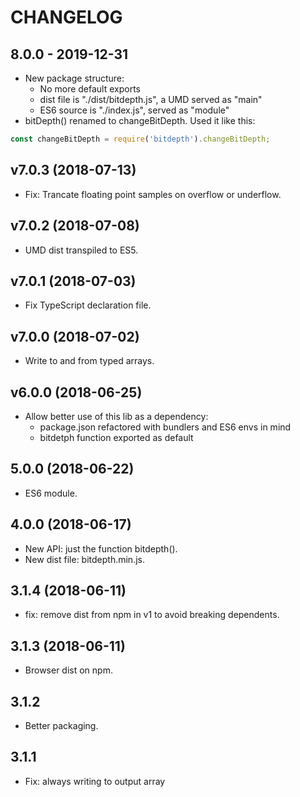 # CHANGELOG

## 8.0.0 - 2019-12-31
- New package structure:
	* No more default exports
	* dist file is "./dist/bitdepth.js", a UMD served as "main"
	* ES6 source is "./index.js", served as "module"
- bitDepth() renamed to changeBitDepth. Used it like this:
```javascript
const changeBitDepth = require('bitdepth').changeBitDepth;
```

## v7.0.3 (2018-07-13)
- Fix: Trancate floating point samples on overflow or underflow.

## v7.0.2 (2018-07-08)
- UMD dist transpiled to ES5.

## v7.0.1 (2018-07-03)
- Fix TypeScript declaration file.

## v7.0.0 (2018-07-02)
- Write to and from typed arrays.

## v6.0.0 (2018-06-25)
- Allow better use of this lib as a dependency:
	- package.json refactored with bundlers and ES6 envs in mind
	- bitdetph function exported as default

## 5.0.0 (2018-06-22)
- ES6 module.

## 4.0.0 (2018-06-17)
- New API: just the function bitdepth().
- New dist file: bitdepth.min.js.

## 3.1.4 (2018-06-11)
- fix: remove dist from npm in v1 to avoid breaking dependents.

## 3.1.3 (2018-06-11)
- Browser dist on npm.

## 3.1.2
- Better packaging.

## 3.1.1
- Fix: always writing to output array
